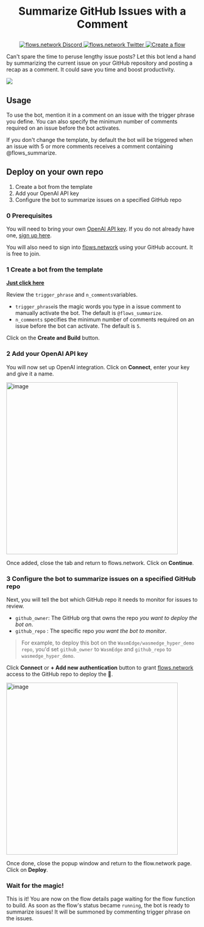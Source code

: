 # <p align="center">Summarize GitHub Issues with a Comment</p>

<p align="center">
  <a href="https://discord.gg/ccZn9ZMfFf">
    <img src="https://img.shields.io/badge/chat-Discord-7289DA?logo=discord" alt="flows.network Discord">
  </a>
  <a href="https://twitter.com/flows_network">
    <img src="https://img.shields.io/badge/Twitter-1DA1F2?logo=twitter&amp;logoColor=white" alt="flows.network Twitter">
  </a>
   <a href="https://flows.network/flow/createByTemplate/summarize-github--issue">
    <img src="https://img.shields.io/website?up_message=deploy&url=https%3A%2F%2Fflows.network%2Fflow%2Fnew" alt="Create a flow">
  </a>
</p>


Can't spare the time to peruse lengthy issue posts? Let this bot lend a hand by summarizing the current issue on your GitHub repository and posting a recap as a comment. It could save you time and boost productivity.

![](summarize-github-issue.gif)

## Usage

To use the bot, mention it in a comment on an issue with the trigger phrase you define. You can also specify the minimum number of comments required on an issue before the bot activates.

If you don't change the template, by default the bot will be triggered when an issue with 5 or more comments receives a comment containing @flows_summarize.

## Deploy on your own repo

1. Create a bot from the template
2. Add your OpenAI API key
3. Configure the bot to summarize issues on a specified GitHub repo

### 0 Prerequisites

You will need to bring your own [OpenAI API key](https://openai.com/blog/openai-api). If you do not already have one, [sign up here](https://platform.openai.com/signup).

You will also need to sign into [flows.network](https://flows.network/) using your GitHub account. It is free to join.

### 1 Create a bot from the template

[**Just click here**](https://flows.network/flow/createByTemplate/summarize-github--issue)

Review the `trigger_phrase`  and `n_comments`variables. 
* `trigger_phrase`is the magic words you type in a issue comment to manually activate the bot. The default is `@flows_summarize`.
* `n_comments` specifies the minimum number of comments required on an issue before the bot can activate. The default is `5`.

Click on the **Create and Build** button.

### 2 Add your OpenAI API key
You will now set up OpenAI integration. Click on **Connect**, enter your key and give it a name.

[<img width="450" alt="image" src="https://user-images.githubusercontent.com/45785633/222973214-ecd052dc-72c2-4711-90ec-db1ec9d5f24e.png">](https://user-images.githubusercontent.com/45785633/222973214-ecd052dc-72c2-4711-90ec-db1ec9d5f24e.png)

Once added, close the tab and return to flows.network. Click on **Continue**.

### 3 Configure the bot to summarize issues on a specified GitHub repo

Next, you will tell the bot which GitHub repo it needs to monitor for issues to review.

* `github_owner`: The GitHub org that owns the repo *you want to deploy the bot on*.
* `github_repo` : The specific repo *you want the bot to monitor*.

> For example, to deploy this bot on the `WasmEdge/wasmedge_hyper_demo repo`, you'd set `github_owner` to `WasmEdge` and `github_repo` to `wasmedge_hyper_demo`.

Click **Connect** or **+ Add new authentication** button to grant [flows.network](https://flows.network/) access to the GitHub repo to deploy the 🤖.

[<img width="450" alt="image" src="https://github.com/flows-network/github-pr-summary/assets/45785633/6cefff19-9eeb-4533-a20b-03c6a9c89473">](https://github.com/flows-network/github-pr-summary/assets/45785633/6cefff19-9eeb-4533-a20b-03c6a9c89473)

Once done, close the popup window and return to the flow.network page. Click on **Deploy**.

### Wait for the magic!

This is it! You are now on the flow details page waiting for the flow function to build. As soon as the flow's status became `running`, the bot is ready to summarize issues! It will be summoned by commenting trigger phrase on the issues.



